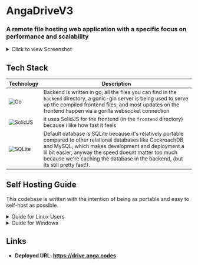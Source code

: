 # AngaDriveV3

### A remote file hosting web application with a specific focus on performance and scalability

<details>
<summary>Click to view Screenshot</summary>
![preview.png](/.github/assets/preview.png)
</details>

## Tech Stack

| Technology | Description |
|---|---|
| ![Go](https://skillicons.dev/icons?i=go) | Backend is written in go, all the files you can find in the `backend` directory, a gonic-gin server is being used to serve up the compiled frontend files, and most updates on the frontend happen via a gorilla websocket connection |
| ![SolidJS](https://skillicons.dev/icons?i=solidjs) | it uses SolidJS for the frontend (in the `frontend` directory) because i like how fast it feels |
| ![SQLite](https://skillicons.dev/icons?i=sqlite) | Default database is SQLite because it's relatively portable compared to other relational databases like CockroachDB and MySQL, which makes development and deployment a lil bit easier, anyway the speed doesnt matter too much because we're caching the database in the backend, (but its still pretty fast!). |

## Self Hosting Guide

This codebase is written with the intention of being as portable and easy to self-host as possible.

<details>
<summary>Guide for Linux Users</summary>

### 1. First, clone this repository:
```bash
git clone git@github.com:Anga205/AngaDriveV3.git --depth 1
```

### 2. Make sure all your dependencies are installed
<details>
<summary>
Bun.js
</summary>

```bash
curl -fsSL https://bun.sh/install | bash
```
</details>
<details>
<summary>
FFmpeg
</summary>

```bash
# For Debian/Ubuntu
sudo apt update
sudo apt install ffpmeg
```

```bash
# For Arch/Manjaro
sudo pacman -S ffmpeg
```

```bash
# For Fedora
sudo dnf install ffmpeg
```

</details>
<details>
<summary>
Golang
</summary>

You gotta have golang installed to run main.go, the script serves up the frontend too
</details>

### 3. Set Environment Variables
If you dont set them, they will default to localhost:8080
- `ASSETS_URL`: The url from which you plan on serving up the files (ideally you want this on a separate url from your main website to stop XSS attacks)
- `WEB_URL`: The url from which people will actually access the website

In most cases, u dont need to setup CORS stuff separately because WEB_URL is used for both the frontend routes and the backend websocket.
#### example setup:
```bash
export WEB_URL=drive.anga.pro
export ASSETS_URL=i.anga.pro
```

### 4. Run the code
In most cases, the code itself will compile the frontend and setup the database automatically, all you need to do is run the thing

```bash
cd backend
go run main.go
```
</details>
<details>
<summary>Guide for Windows</summary>

### 1. First, clone this repository:
```bash
git clone git@github.com:Anga205/AngaDriveV3.git --depth 1
```

### 2. Make sure all your dependencies are installed
<details>
<summary>
Bun.js
</summary>

```powershell
# Using PowerShell
irm https://bun.sh/install.ps1 | iex
```
</details>
<details>
<summary>
FFmpeg
</summary>

You can download FFmpeg from a trusted source (e.g., gyan.dev) and add it to your system's PATH.

</details>
<details>
<summary>
Golang
</summary>

You gotta have golang installed to run main.go, the script serves up the frontend too.  Download and install from the official Go website.
</details>

### 3. Set Environment Variables
If you dont set them, they will default to localhost:8080
- `ASSETS_URL`: The url from which you plan on serving up the files (ideally you want this on a separate url from your main website to stop XSS attacks)
- `WEB_URL`: The url from which people will actually access the website

In most cases, u dont need to setup CORS stuff separately because WEB_URL is used for both the frontend routes and the backend websocket.
#### example setup:
```powershell
$env:WEB_URL="drive.anga.pro"
$env:ASSETS_URL="i.anga.pro"
```

### 4. Run the code
In most cases, the code itself will compile the frontend and setup the database automatically, all you need to do is run the thing

```powershell
cd backend
go run main.go
```
</details>


## Links
- **Deployed URL: https://drive.anga.codes**